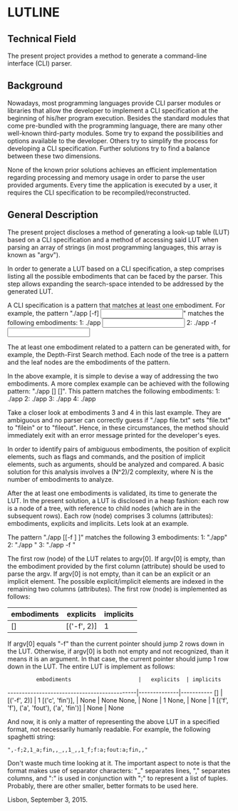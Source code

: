 # LUTLINE
## Technical Field
The present project provides a method to generate a command-line interface
(CLI) parser.

## Background
Nowadays, most programming languages provide CLI parser modules or
libraries that allow the developer to implement a CLI specification at the
beginning of his/her program execution. Besides the standard modules that
come pre-bundled with the programming language, there are many other
well-known third-party modules. Some try to expand the possibilities and
options available to the developer. Others try to simplify the process for
developing a CLI specification. Further solutions try to find a balance
between these two dimensions.

None of the known prior solutions achieves an efficient implementation
regarding processing and memory usage in order to parse the user provided
arguments. Every time the application is executed by a user, it requires
the CLI specification to be recompiled/reconstructed.

## General Description
The present project discloses a method of generating a look-up table (LUT)
based on a CLI specification and a method of accessing said LUT when
parsing an array of strings (in most programming languages, this array is
known as "argv").

In order to generate a LUT based on a CLI specification, a step comprises
listing all the possible embodiments that can be faced by the parser. This
step allows expanding the search-space intended to be addressed by the
generated LUT.

A CLI specification is a pattern that matches at least one embodiment. For
example, the pattern "./app [-f] <input>" matches the following embodiments:
    1: ./app <input>
    2: ./app -f <input>

The at least one embodiment related to a pattern can be generated with, for
example, the Depth-First Search method. Each node of the tree is a pattern
and the leaf nodes are the embodiments of the pattern.

In the above example, it is simple to devise a way of addressing the two
embodiments. A more complex example can be achieved with the following
pattern: "./app [<filein>] [<fileout>]". This pattern matches the following
embodiments:
    1: ./app
    2: ./app <filein> <fileout>
    3: ./app <filein>
    4: ./app <fileout>

Take a closer look at embodiments 3 and 4 in this last example. They are
ambiguous and no parser can correctly guess if "./app file.txt" sets
"file.txt" to "filein" or to "fileout". Hence, in these circumstances, the
method should immediately exit with an error message printed for the
developer's eyes.

In order to identify pairs of ambiguous embodiments, the position of
explicit elements, such as flags and commands, and the position of implicit
elements, such as arguments, should be analyzed and compared. A basic
solution for this analysis involves a (N^2)/2 complexity, where N is the
number of embodiments to analyze.

After the at least one embodiments is validated, its time to generate the
LUT. In the present solution, a LUT is disclosed in a heap fashion: each
row is a node of a tree, with reference to child nodes (which are in the
subsequent rows). Each row (node) comprises 3 columns (attributes):
embodiments, explicits and implicits. Lets look at an example.

The pattern "./app [[-f <fout>] <fin>]" matches the following 3 embodiments:
    1: "./app"
    2: "./app <fin>"
    3: "./app -f <fout> <fin>"

The first row (node) of the LUT relates to argv[0]. If argv[0] is empty,
than the embodiment provided by the first column (attribute) should be used
to parse the argv. If argv[0] is not empty, than it can be an explicit or
an implicit element. The possible explicit/implicit elements are indexed in
the remaining two columns (attributes). The first row (node) is implemented
as follows:

embodiments |   explicits  | implicits
------------|--------------|-----------
    []      | [('-f', 2)]  |     1

If argv[0] equals "-f" than the current pointer should jump 2 rows down in
the LUT. Otherwise, if argv[0] is both not empty and not recognized, than
it means it is an argument. In that case, the current pointer should jump 1
row down in the LUT. The entire LUT is implement as follows:

             embodiments                     |   explicits  | implicits
---------------------------------------------|--------------|-----------
  []                                         | [('-f', 2)]  |  1
  [('c', 'fin')],                            |  None        |  None
  None,                                      |  None        |  1
  None,                                      |  None        |  1
  [('f', 'f'), ('a', 'fout'), ('a', 'fin')]  |  None        |  None

And now, it is only a matter of representing the above LUT in a specified
format, not necessarily humanly readable. For example, the following
spaghetti string:

    ",-f;2,1_a;fin,,_,,1_,,1_f;f:a;fout:a;fin,,"

Don't waste much time looking at it. The important aspect to note is that the
format makes use of separator characters: "_" separates lines, "," separates
columns, and ":" is used in conjunction with  ";" to represent a list of tuples.
Probably, there are other smaller, better formats to be used here.

Lisbon, September 3, 2015.
